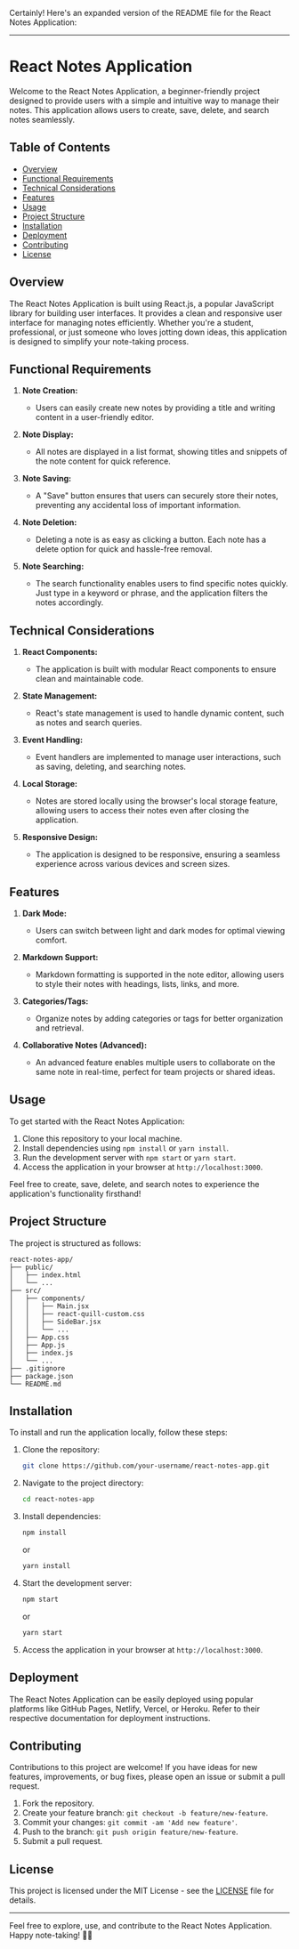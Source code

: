 
Certainly! Here's an expanded version of the README file for the React Notes Application:

---

# React Notes Application

Welcome to the React Notes Application, a beginner-friendly project designed to provide users with a simple and intuitive way to manage their notes. This application allows users to create, save, delete, and search notes seamlessly.

## Table of Contents

- [Overview](#overview)
- [Functional Requirements](#functional-requirements)
- [Technical Considerations](#technical-considerations)
- [Features](#features)
- [Usage](#usage)
- [Project Structure](#project-structure)
- [Installation](#installation)
- [Deployment](#deployment)
- [Contributing](#contributing)
- [License](#license)

## Overview

The React Notes Application is built using React.js, a popular JavaScript library for building user interfaces. It provides a clean and responsive user interface for managing notes efficiently. Whether you're a student, professional, or just someone who loves jotting down ideas, this application is designed to simplify your note-taking process.

## Functional Requirements

1. **Note Creation:**
   - Users can easily create new notes by providing a title and writing content in a user-friendly editor.

2. **Note Display:**
   - All notes are displayed in a list format, showing titles and snippets of the note content for quick reference.

3. **Note Saving:**
   - A "Save" button ensures that users can securely store their notes, preventing any accidental loss of important information.

4. **Note Deletion:**
   - Deleting a note is as easy as clicking a button. Each note has a delete option for quick and hassle-free removal.

5. **Note Searching:**
   - The search functionality enables users to find specific notes quickly. Just type in a keyword or phrase, and the application filters the notes accordingly.

## Technical Considerations

1. **React Components:**
   - The application is built with modular React components to ensure clean and maintainable code.

2. **State Management:**
   - React's state management is used to handle dynamic content, such as notes and search queries.

3. **Event Handling:**
   - Event handlers are implemented to manage user interactions, such as saving, deleting, and searching notes.

4. **Local Storage:**
   - Notes are stored locally using the browser's local storage feature, allowing users to access their notes even after closing the application.

5. **Responsive Design:**
   - The application is designed to be responsive, ensuring a seamless experience across various devices and screen sizes.

## Features

1. **Dark Mode:**
   - Users can switch between light and dark modes for optimal viewing comfort.

2. **Markdown Support:**
   - Markdown formatting is supported in the note editor, allowing users to style their notes with headings, lists, links, and more.

3. **Categories/Tags:**
   - Organize notes by adding categories or tags for better organization and retrieval.

4. **Collaborative Notes (Advanced):**
   - An advanced feature enables multiple users to collaborate on the same note in real-time, perfect for team projects or shared ideas.

## Usage

To get started with the React Notes Application:

1. Clone this repository to your local machine.
2. Install dependencies using `npm install` or `yarn install`.
3. Run the development server with `npm start` or `yarn start`.
4. Access the application in your browser at `http://localhost:3000`.

Feel free to create, save, delete, and search notes to experience the application's functionality firsthand!

## Project Structure

The project is structured as follows:

```
react-notes-app/
├── public/
│   ├── index.html
│   └── ...
├── src/
│   ├── components/
│   │   ├── Main.jsx
│   │   ├── react-quill-custom.css
│   │   ├── SideBar.jsx
│   │   └── ...
│   ├── App.css
│   ├── App.js
│   ├── index.js
│   └── ...
├── .gitignore
├── package.json
└── README.md
```

## Installation

To install and run the application locally, follow these steps:

1. Clone the repository:
   ```bash
   git clone https://github.com/your-username/react-notes-app.git
   ```
2. Navigate to the project directory:
   ```bash
   cd react-notes-app
   ```
3. Install dependencies:
   ```bash
   npm install
   ```
   or
   ```bash
   yarn install
   ```
4. Start the development server:
   ```bash
   npm start
   ```
   or
   ```bash
   yarn start
   ```
5. Access the application in your browser at `http://localhost:3000`.

## Deployment

The React Notes Application can be easily deployed using popular platforms like GitHub Pages, Netlify, Vercel, or Heroku. Refer to their respective documentation for deployment instructions.

## Contributing

Contributions to this project are welcome! If you have ideas for new features, improvements, or bug fixes, please open an issue or submit a pull request.

1. Fork the repository.
2. Create your feature branch: `git checkout -b feature/new-feature`.
3. Commit your changes: `git commit -am 'Add new feature'`.
4. Push to the branch: `git push origin feature/new-feature`.
5. Submit a pull request.

## License

This project is licensed under the MIT License - see the [LICENSE](LICENSE) file for details.

---

Feel free to explore, use, and contribute to the React Notes Application. Happy note-taking! 📝✨

